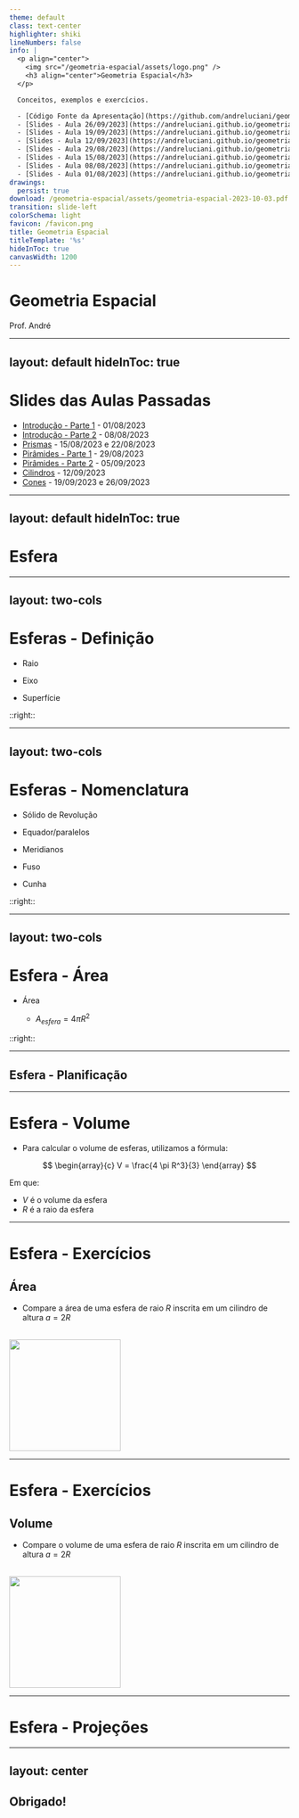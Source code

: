 ```yaml
---
theme: default
class: text-center
highlighter: shiki
lineNumbers: false
info: |
  <p align="center">
    <img src="/geometria-espacial/assets/logo.png" />
    <h3 align="center">Geometria Espacial</h3>
  </p>

  Conceitos, exemplos e exercícios.

  - [Código Fonte da Apresentação](https://github.com/andreluciani/geometria-espacial)
  - [Slides - Aula 26/09/2023](https://andreluciani.github.io/geometria-espacial/assets/geometria-espacial-2023-09-26.pdf)
  - [Slides - Aula 19/09/2023](https://andreluciani.github.io/geometria-espacial/assets/geometria-espacial-2023-09-19.pdf)
  - [Slides - Aula 12/09/2023](https://andreluciani.github.io/geometria-espacial/assets/geometria-espacial-2023-09-12.pdf)
  - [Slides - Aula 29/08/2023](https://andreluciani.github.io/geometria-espacial/assets/geometria-espacial-2023-08-29.pdf)
  - [Slides - Aula 15/08/2023](https://andreluciani.github.io/geometria-espacial/assets/geometria-espacial-2023-08-15.pdf)
  - [Slides - Aula 08/08/2023](https://andreluciani.github.io/geometria-espacial/assets/geometria-espacial-2023-08-08.pdf)
  - [Slides - Aula 01/08/2023](https://andreluciani.github.io/geometria-espacial/assets/geometria-espacial-2023-08-01.pdf)
drawings:
  persist: true
download: /geometria-espacial/assets/geometria-espacial-2023-10-03.pdf
transition: slide-left
colorSchema: light
favicon: /favicon.png
title: Geometria Espacial
titleTemplate: '%s'
hideInToc: true
canvasWidth: 1200
---
```


<DrauuConfig/>
<Logo />

# Geometria Espacial

Prof. André

<div class="abs-br m-6 flex gap-2">
  <a href="https://github.com/andreluciani/geometria-espacial" target="_blank" alt="Código Fonte (GitHub)"
    class="text-xl slidev-icon-btn opacity-50 !border-none !hover:text-white">
    <carbon-logo-github />
  </a>
  <a href="https://andreluciani.github.io/geometria-espacial/" target="_blank" alt="GitHub"
    class="text-xl slidev-icon-btn opacity-50 !border-none !hover:text-white">
    <octicon-link-16 />
  </a>
  <a href="https://andreluciani.github.io/geometria-espacial/assets/geometria-espacial-2023-10-03.pdf" target="_blank" alt="PDF"
    class="text-xl slidev-icon-btn opacity-50 !border-none !hover:text-white">
    <fa6-solid:file-pdf />
  </a>
</div>

---
layout: default
hideInToc: true
---

# Slides das Aulas Passadas

- [Introdução - Parte 1](/geometria-espacial/introducao-pt1) - 01/08/2023
- [Introdução - Parte 2](/geometria-espacial/introducao-pt2) - 08/08/2023
- [Prismas](/geometria-espacial/prismas) - 15/08/2023 e 22/08/2023
- [Pirâmides - Parte 1](/geometria-espacial/piramides-pt1) - 29/08/2023
- [Pirâmides - Parte 2](/geometria-espacial/piramides-pt2) - 05/09/2023
- [Cilindros](/geometria-espacial/cilindros) - 12/09/2023
- [Cones](/geometria-espacial/cones) - 19/09/2023 e 26/09/2023

---
layout: default
hideInToc: true
---

# Esfera

<Toc maxDepth="1"></Toc>

---
layout: two-cols
---

# Esferas - Definição

<v-clicks>

- Raio

- Eixo

- Superfície

</v-clicks>

::right::

<Spheres /> 

---
layout: two-cols
---

# Esferas - Nomenclatura

<v-clicks>

- Sólido de Revolução

- Equador/paralelos

- Meridianos

- Fuso

- Cunha

</v-clicks>

::right::

<Spheres /> 

---
layout: two-cols
---

# Esfera - Área

<v-clicks>

- Área

  - $A_{esfera} = 4\pi R^2$

</v-clicks>


::right::

<Spheres /> 

---

## Esfera - Planificação

---

<style>
  .katex { font-size: 2em; }
</style>


# Esfera - Volume

- Para calcular o volume de esferas, utilizamos a fórmula:

$$
\begin{array}{c}
V = \frac{4 \pi R^3}{3}
\end{array}
$$

Em que:

- $V$ é o volume da esfera
- $R$ é a raio da esfera

---

# Esfera - Exercícios

## Área

- Compare a área de uma esfera de raio $R$ inscrita em um cilindro de altura $a = 2R$

<br>

<img class="m-auto" src="/assets/esfera-inscrita-cilindro.png" width="200" />

---

# Esfera - Exercícios

## Volume

- Compare o volume de uma esfera de raio $R$ inscrita em um cilindro de altura $a = 2R$

<br>

<img class="m-auto" src="/assets/esfera-inscrita-cilindro.png" width="200" />

---

# Esfera - Projeções

---
layout: center
---

## Obrigado!